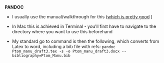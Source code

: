 **PANDOC**

* I usually use the manual/walkthrough for this ([which is pretty good](https://pandoc.org/) )

* In Mac this is achieved in Terminal - you'll first have to navigate to the directory where you want to use this beforehand

* My standard go to command is then the following, which converts from Latex to word, including a bib file with refs:
		```
		pandoc Ptom_manu_draft3.tex -s -o Ptom_manu_draft3.docx --bibliography=Ptom_Manu.bib
		```
